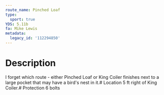 ```yaml
---
route_name: Pinched Loaf
type:
  sport: true
YDS: 5.11b
fa: Mike Lewis
metadata:
  legacy_id: '112294850'
---
```

# Description
I forget which route - either Pinched Loaf or King Coiler finishes next to a large pocket that may have a bird's nest in it.# Location
5 ft right of King Coiler.# Protection
6 bolts